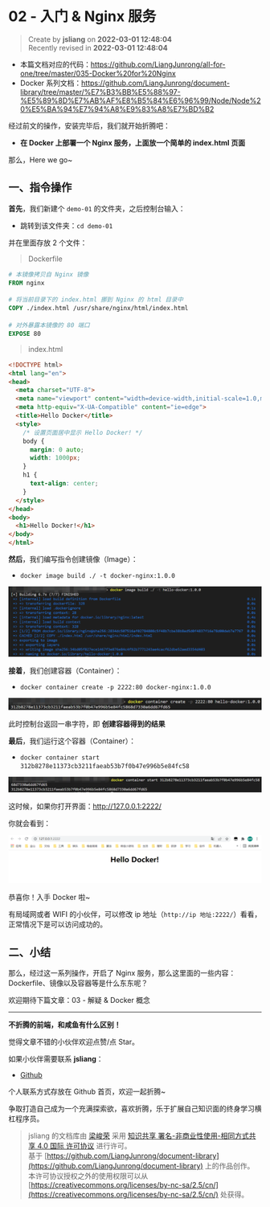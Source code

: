 02 - 入门 & Nginx 服务
===

> Create by **jsliang** on **2022-03-01 12:48:04**  
> Recently revised in **2022-03-01 12:48:04**

* 本篇文档对应的代码：https://github.com/LiangJunrong/all-for-one/tree/master/035-Docker%20for%20Nginx
* Docker 系列文档：https://github.com/LiangJunrong/document-library/tree/master/%E7%B3%BB%E5%88%97-%E5%89%8D%E7%AB%AF%E8%B5%84%E6%96%99/Node/Node%20%E5%BA%94%E7%94%A8%E9%83%A8%E7%BD%B2

经过前文的操作，安装完毕后，我们就开始折腾吧：

* **在 Docker 上部署一个 Nginx 服务，上面放一个简单的 index.html 页面**

那么，Here we go~

## 一、指令操作

**首先**，我们新建个 `demo-01` 的文件夹，之后控制台输入：

* 跳转到该文件夹：`cd demo-01`

并在里面存放 2 个文件：

> Dockerfile

```dockerfile
# 本镜像拷贝自 Nginx 镜像
FROM nginx

# 将当前目录下的 index.html 挪到 Nginx 的 html 目录中
COPY ./index.html /usr/share/nginx/html/index.html

# 对外暴露本镜像的 80 端口
EXPOSE 80
```

> index.html

```html
<!DOCTYPE html>
<html lang="en">
<head>
  <meta charset="UTF-8">
  <meta name="viewport" content="width=device-width,initial-scale=1.0,maximum-scale=1.0,user-scalable=no">
  <meta http-equiv="X-UA-Compatible" content="ie=edge">
  <title>Hello Docker</title>
  <style>
    /* 设置页面居中显示 Hello Docker! */
    body {
      margin: 0 auto;
      width: 1000px;
    }
    h1 {
      text-align: center;
    }
  </style>
</head>
<body>
  <h1>Hello Docker!</h1>
</body>
</html>

```

**然后**，我们编写指令创建镜像（Image）：

* `docker image build ./ -t docker-nginx:1.0.0`

![图](./img/Docker-demo-01.png)

**接着**，我们创建容器（Container）：

* `docker container create -p 2222:80 docker-nginx:1.0.0`

![图](./img/Docker-demo-02.png)

此时控制台返回一串字符，即 **创建容器得到的结果**

**最后**，我们运行这个容器（Container）：

* `docker container start 312b8278e11373cb3211faeab53b7f0b47e996b5e84fc58`

![图](./img/Docker-demo-03.png)

这时候，如果你打开界面：http://127.0.0.1:2222/

你就会看到：

![图](./img/Docker-demo-04.png)

恭喜你！入手 Docker 啦~

有局域网或者 WIFI 的小伙伴，可以修改 ip 地址（`http://ip 地址:2222/`）看看，正常情况下是可以访问成功的。

## 二、小结

那么，经过这一系列操作，开启了 Nginx 服务，那么这里面的一些内容：Dockerfile、镜像以及容器等是什么东东呢？

欢迎期待下篇文章：03 - 解疑 & Docker 概念

---

**不折腾的前端，和咸鱼有什么区别！**

觉得文章不错的小伙伴欢迎点赞/点 Star。

如果小伙伴需要联系 **jsliang**：

* [Github](https://github.com/LiangJunrong/document-library)

个人联系方式存放在 Github 首页，欢迎一起折腾~

争取打造自己成为一个充满探索欲，喜欢折腾，乐于扩展自己知识面的终身学习横杠程序员。

> jsliang 的文档库由 [梁峻荣](https://github.com/LiangJunrong) 采用 [知识共享 署名-非商业性使用-相同方式共享 4.0 国际 许可协议](http://creativecommons.org/licenses/by-nc-sa/4.0/) 进行许可。<br/>基于 [https://github.com/LiangJunrong/document-library](https://github.com/LiangJunrong/document-library) 上的作品创作。<br/>本许可协议授权之外的使用权限可以从 [https://creativecommons.org/licenses/by-nc-sa/2.5/cn/](https://creativecommons.org/licenses/by-nc-sa/2.5/cn/) 处获得。

